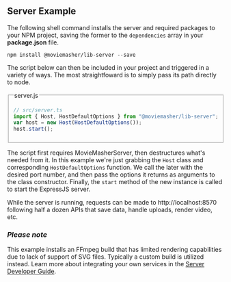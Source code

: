 ## Server Example

The following shell command installs the server and required packages to your NPM project,
saving the former to the `dependencies` array in your **package.json** file.

```shell
npm install @moviemasher/lib-server --save
```

The script below can then be included in your project and triggered in a variety of ways. The most straightfoward is to simply pass its path directly to node.

<fieldset>

<legend>server.js</legend>


```js
// src/server.ts
import { Host, HostDefaultOptions } from "@moviemasher/lib-server";
var host = new Host(HostDefaultOptions());
host.start();
```


</fieldset>

The script first requires MovieMasherServer, then destructures what's needed from it. In this example we're just grabbing the `Host` class and corresponding `HostDefaultOptions` function. We call the later with the desired port number, and then pass the options it returns as arguments to the class constructor. Finally, the `start` method of the new instance is called to start the ExpressJS server. 

While the server is running, requests can be made to http://localhost:8570 following half a dozen APIs that save data, handle uploads, render video, etc. 

### _Please note_
This example installs an FFmpeg build that has limited rendering capabilities due to lack of support of SVG files. Typically a custom build is utilized instead. Learn more about integrating your own services in the [Server Developer Guide](https://moviemasher.com/docs/ServerDeveloper.html).